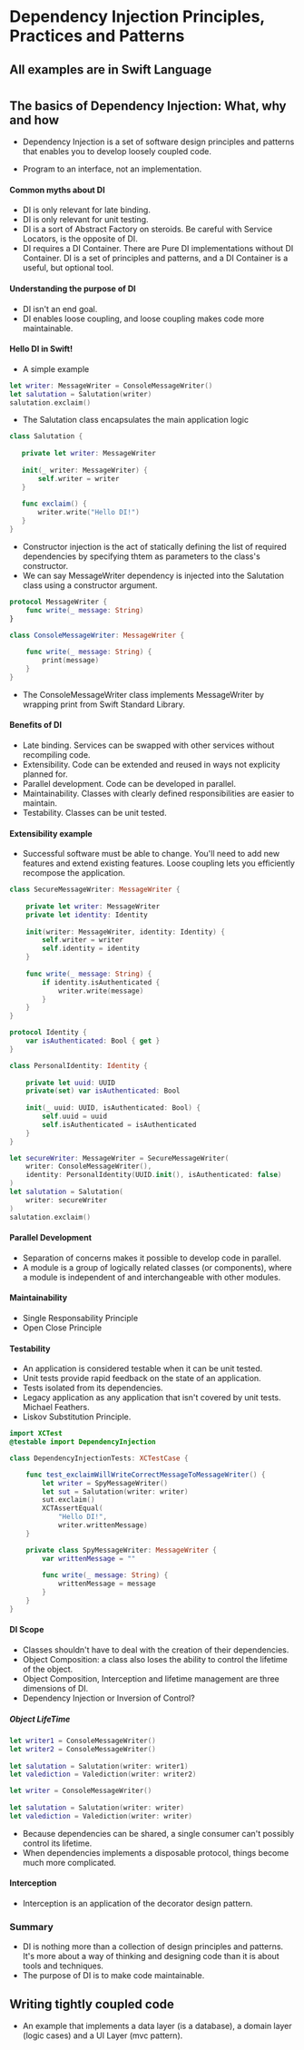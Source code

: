 # Dependency Injection Principles, Practices and Patterns

## All examples are in Swift Language
#

## The basics of Dependency Injection: What, why and how

 * Dependency Injection is a set of software design principles and patterns that enables you to develop loosely coupled code.  

 * Program to an interface, not an implementation.

 #### Common myths about DI

 * DI is only relevant for late binding.
 * DI is only relevant for unit testing.
 * DI is a sort of Abstract Factory on steroids. Be careful with Service Locators, is the opposite of DI.
 * DI requires a DI Container. There are Pure DI implementations without DI Container. DI is a set of principles and patterns, and a DI Container is a useful, but optional tool.

 #### Understanding the purpose of DI

 * DI isn't an end goal.
 * DI enables loose coupling, and loose coupling makes code more maintainable.

 #### Hello DI in Swift!

* A simple example

 ```swift
let writer: MessageWriter = ConsoleMessageWriter()
let salutation = Salutation(writer)
salutation.exclaim()
```

* The Salutation class encapsulates the main application logic

 ```swift
class Salutation {
    
    private let writer: MessageWriter
    
    init(_ writer: MessageWriter) {
        self.writer = writer
    }
    
    func exclaim() {
        writer.write("Hello DI!")
    }
}
```

* Constructor injection is the act of statically defining the list of required dependencies by specifying thtem as parameters to the class's constructor.
* We can say MessageWriter dependency is injected into the Salutation class using a constructor argument.

```swift
protocol MessageWriter {
    func write(_ message: String)
}

class ConsoleMessageWriter: MessageWriter {
    
    func write(_ message: String) {
        print(message)
    }
}
```

* The ConsoleMessageWriter class implements MessageWriter by wrapping print from Swift Standard Library.

#### Benefits of DI

* Late binding. Services can be swapped with other services without recompiling code.
* Extensibility. Code can be extended and reused in ways not explicity planned for.
* Parallel development. Code can be developed in parallel.
* Maintainability. Classes with clearly defined responsibilities are easier to maintain.
* Testability. Classes can be unit tested.

#### Extensibility example

* Successful software must be able to change. You'll need to add new features and extend existing features. Loose coupling lets you efficiently recompose the application.

```swift
class SecureMessageWriter: MessageWriter {
    
    private let writer: MessageWriter
    private let identity: Identity
    
    init(writer: MessageWriter, identity: Identity) {
        self.writer = writer
        self.identity = identity
    }
    
    func write(_ message: String) {
        if identity.isAuthenticated {
            writer.write(message)
        }
    }
}

protocol Identity {
    var isAuthenticated: Bool { get }
}

class PersonalIdentity: Identity {
    
    private let uuid: UUID
    private(set) var isAuthenticated: Bool
    
    init(_ uuid: UUID, isAuthenticated: Bool) {
        self.uuid = uuid
        self.isAuthenticated = isAuthenticated
    }
}
```

```swift
let secureWriter: MessageWriter = SecureMessageWriter(
    writer: ConsoleMessageWriter(),
    identity: PersonalIdentity(UUID.init(), isAuthenticated: false)
)
let salutation = Salutation(
    writer: secureWriter
)
salutation.exclaim()
```

#### Parallel Development

* Separation of concerns makes it possible to develop code in parallel.
* A module is a group of logically related classes (or components), where a module is independent of and interchangeable with other modules.

#### Maintainability

* Single Responsability Principle
* Open Close Principle

#### Testability

* An application is considered testable when it can be unit tested.
* Unit tests provide rapid feedback on the state of an application.
* Tests isolated from its dependencies.
* Legacy application as any application that isn't covered by unit tests. Michael Feathers.
* Liskov Substitution Principle.

```swift
import XCTest
@testable import DependencyInjection

class DependencyInjectionTests: XCTestCase {

    func test_exclaimWillWriteCorrectMessageToMessageWriter() {
        let writer = SpyMessageWriter()
        let sut = Salutation(writer: writer)
        sut.exclaim()
        XCTAssertEqual(
            "Hello DI!",
            writer.writtenMessage)
    }

    private class SpyMessageWriter: MessageWriter {
        var writtenMessage = ""
        
        func write(_ message: String) {
            writtenMessage = message
        }
    }
}
```


 #### DI Scope

* Classes shouldn't have to deal with the creation of their dependencies.
* Object Composition: a class also loses the ability to control the lifetime of the object.
* Object Composition, Interception and lifetime management are three dimensions of DI.
* Dependency Injection or Inversion of Control?

##### Object LifeTime

```swift
let writer1 = ConsoleMessageWriter()
let writer2 = ConsoleMessageWriter()
        
let salutation = Salutation(writer: writer1)
let valediction = Valediction(writer: writer2)
```

```swift
let writer = ConsoleMessageWriter()
        
let salutation = Salutation(writer: writer)
let valediction = Valediction(writer: writer)
```

* Because dependencies can be shared, a single consumer can't possibly control its lifetime.
* When dependencies implements a disposable protocol, things become much more complicated.

#### Interception

* Interception is an application of the decorator design pattern.

### Summary

* DI is nothing more than a collection of design principles and patterns. It's more about a way of thinking and designing code than it is about tools and techniques.
* The purpose of DI is to make code maintainable.

## Writing tightly coupled code

* An example that implements a data layer (is a database), a domain layer (logic cases) and a UI Layer (mvc pattern).
